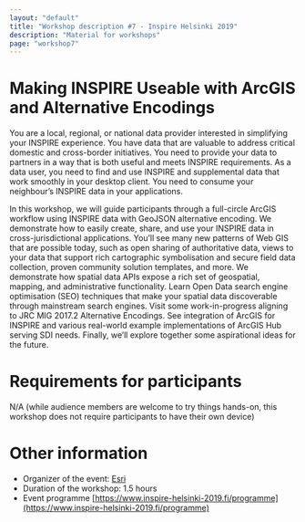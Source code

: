 ```yaml
---
layout: "default"
title: "Workshop description #7 - Inspire Helsinki 2019"
description: "Material for workshops"
page: "workshop7"
---
```

# Making INSPIRE Useable with ArcGIS and Alternative Encodings

You are a local, regional, or national data provider interested in simplifying your INSPIRE experience. You have data that are valuable to address critical domestic and cross-border initiatives. You need to provide your data to partners in a way that is both useful and meets INSPIRE requirements. As a data user, you need to find and use INSPIRE and supplemental data that work smoothly in your desktop client. You need to consume your neighbour’s INSPIRE data in your applications. 
 
In this workshop, we will guide participants through a full-circle ArcGIS workflow using INSPIRE data with GeoJSON alternative encoding. We demonstrate how to easily create, share, and use your INSPIRE data in cross-jurisdictional applications. You’ll see many new patterns of Web GIS that are possible today, such as open sharing of authoritative data, views to your data that support rich cartographic symbolisation and secure field data collection, proven community solution templates, and more. We demonstrate how spatial data APIs expose a rich set of geospatial, mapping, and administrative functionality. Learn Open Data search engine optimisation (SEO) techniques that make your spatial data discoverable through mainstream search engines. Visit some work-in-progress aligning to JRC MIG 2017.2 Alternative Encodings. See integration of ArcGIS for INSPIRE and various real-world example implementations of ArcGIS Hub serving SDI needs. Finally, we’ll explore together some aspirational ideas for the future.

# Requirements for participants

N/A (while audience members are welcome to try things hands-on, this workshop does not require participants to have their own device)

# Other information

* Organizer of the event: [Esri](https://www.esri.com/en-us/home)
* Duration of the workshop: 1.5 hours
* Event programme [https://www.inspire-helsinki-2019.fi/programme](https://www.inspire-helsinki-2019.fi/programme)
